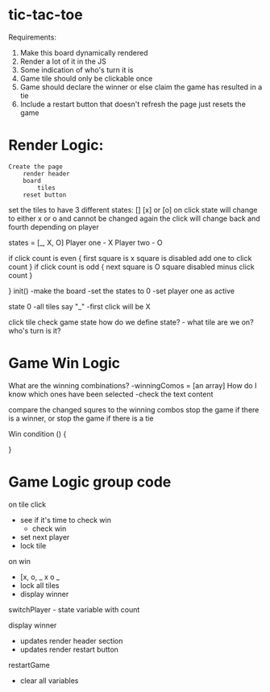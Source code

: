 # tic-tac-toe

Requirements:

1. Make this board dynamically rendered
2. Render a lot of it in the JS
3. Some indication of who's turn it is
4. Game tile should only be clickable once
5. Game should declare the winner or else claim the game has resulted in a tie
6. Include a restart button that doesn't refresh the page just resets the game

# Render Logic:

    Create the page
        render header
        board
            tiles
        reset button

set the tiles to have 3 different states: [] [x] or [o]
on click state will change to either x or o and cannot be changed again
the click will change back and fourth depending on player

states = [_, X, O]
Player one - X  Player two - O

if click count is even {
    first square is x
    square is disabled
    add one to click count
}
if click count is odd {
    next square is O
    square disabled
    minus click count
}


}
init()
    -make the board
    -set the states to 0
    -set player one as active

state 0
    -all tiles say "_"
    -first click will be X

click tile
check game state
    how do we define state?
        -
what tile are we on?
who's turn is it?

# Game Win Logic

What are the winning combinations?
    -winningComos = [an array]
How do I know which ones have been selected
    -check the text content

compare the changed squres to the winning combos
stop the game if there is a winner, or stop the game if there is a tie

Win condition () {

}

# Game Logic group code
on tile click
- see if it's time to check win
    - check win
- set next player
- lock tile

on win
- [x, o, _
   x o _
- lock all tiles
- display winner

switchPlayer
    - state variable with count

display winner
- updates render header section
- updates render restart button

restartGame
- clear all variables